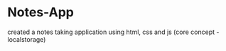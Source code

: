 # Notes-App
created a notes taking application using html, css and js (core concept - localstorage)
